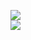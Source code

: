 [![](https://img.shields.io/badge/Made%20With-Github%20Spray-lightgrey.svg?style=for-the-badge&logo=github)](https://github.com/Annihil/github-spray#5995)  
[![](https://i.imgur.com/2DrTn0Z.gif)](https://github.com/Annihil/github-spray)